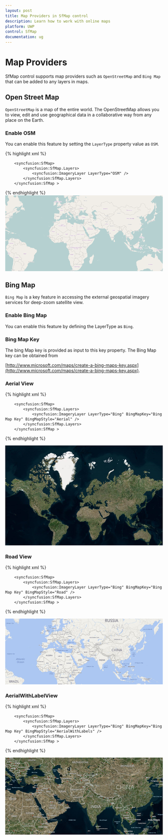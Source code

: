 ```yaml
---
layout: post
title: Map Providers in SfMap control
description: Learn how to work with online maps
platform: UWP
control: SfMap
documentation: ug
---
```


# Map Providers

SfMap control supports map providers such as `OpenStreetMap` and `Bing Map` that can be added to any layers in maps.

## Open Street Map

`OpenStreetMap` is a map of the entire world. The OpenStreetMap allows you to view, edit and use geographical data in a collaborative way from any place on the Earth.

### Enable OSM

You can enable this feature by setting the `LayerType` property value as `OSM`.

{% highlight xml %}

        <syncfusion:SfMap>
            <syncfusion:SfMap.Layers>
                <syncfusion:ImageryLayer LayerType="OSM" />
            </syncfusion:SfMap.Layers>
        </syncfusion:SfMap >
        
{% endhighlight %}
![](Map-Providers_images/Map-Providers_img1.png)



## Bing Map

`Bing Map` is a key feature in accessing the external geospatial imagery services for deep-zoom satellite view.

### Enable Bing Map 

You can enable this feature by defining the LayerType as `Bing`. 

### Bing Map Key

The bing Map key is provided as input to this key property. The Bing Map key can be obtained from 

[http://www.microsoft.com/maps/create-a-bing-maps-key.aspx](http://www.microsoft.com/maps/create-a-bing-maps-key.aspx).

### Aerial View


{% highlight xml %}

        <syncfusion:SfMap>
            <syncfusion:SfMap.Layers>
                <syncfusion:ImageryLayer LayerType="Bing" BingMapKey="Bing Map Key" BingMapStyle="Aerial" />     
            </syncfusion:SfMap.Layers>
        </syncfusion:SfMap >

{% endhighlight %}


![](Map-Providers_images/Map-Providers_img2.png)


### Road View


{% highlight xml %}

        <syncfusion:SfMap>
            <syncfusion:SfMap.Layers>
                <syncfusion:ImageryLayer LayerType="Bing" BingMapKey="Bing Map Key" BingMapStyle="Road" />     
            </syncfusion:SfMap.Layers>
        </syncfusion:SfMap >

{% endhighlight %}

![](Map-Providers_images/Map-Providers_img3.png)



### AerialWithLabelView


{% highlight xml %}

        <syncfusion:SfMap>
            <syncfusion:SfMap.Layers>
                <syncfusion:ImageryLayer LayerType="Bing" BingMapKey="Bing Map Key" BingMapStyle="AerialWithLabels" />     
            </syncfusion:SfMap.Layers>
        </syncfusion:SfMap >

{% endhighlight %}

![](Map-Providers_images/Map-Providers_img4.png)
